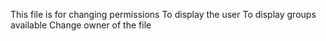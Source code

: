This file is for changing permissions
To display the user
To display groups available
Change owner of the file
